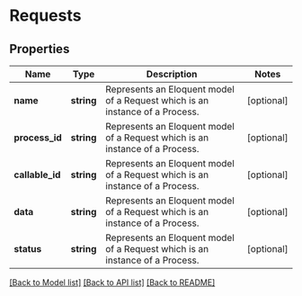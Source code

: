 # Requests

## Properties
Name | Type | Description | Notes
------------ | ------------- | ------------- | -------------
**name** | **string** | Represents an Eloquent model of a Request which is an instance of a Process. | [optional] 
**process_id** | **string** | Represents an Eloquent model of a Request which is an instance of a Process. | [optional] 
**callable_id** | **string** | Represents an Eloquent model of a Request which is an instance of a Process. | [optional] 
**data** | **string** | Represents an Eloquent model of a Request which is an instance of a Process. | [optional] 
**status** | **string** | Represents an Eloquent model of a Request which is an instance of a Process. | [optional] 

[[Back to Model list]](../README.md#documentation-for-models) [[Back to API list]](../README.md#documentation-for-api-endpoints) [[Back to README]](../README.md)


